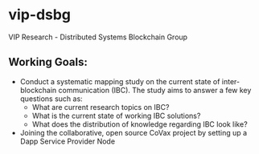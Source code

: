 # vip-dsbg
VIP Research - Distributed Systems Blockchain Group



## Working Goals: 
* Conduct a systematic mapping study on the current state of inter-blockchain communication (IBC). The study aims to answer a few key questions such as:
  * What are current research topics on IBC?
  * What is the current state of working IBC solutions?
  * What does the distribution of knowledge regarding IBC look like?
* Joining the collaborative, open source CoVax project by setting up a Dapp Service Provider Node
